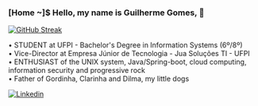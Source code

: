### [Home ~]$ Hello, my name is Guilherme Gomes, 🤘

<!-- ![ggomes12's Stats](https://github-readme-stats.vercel.app/api?username=ggomes12&theme=tokyonight&show_icons=true&hide_border=false&count_private=true) -->
[![GitHub Streak](https://streak-stats.demolab.com?user=ggomes12&theme=dark&hide_border=true&mode=weekly)](https://git.io/streak-stats)


• STUDENT at UFPI - Bachelor's Degree in Information Systems (6º/8º) <br/>
• Vice-Director at Empresa Júnior de Tecnologia - Jua Soluções TI - UFPI <br/>
• ENTHUSIAST of the UNIX system, Java/Spring-boot, cloud computing, information security and progressive rock <br/>
• Father of Gordinha, Clarinha and Dilma, my little dogs <br/>

[![Linkedin](https://img.shields.io/badge/LinkedIn-0077B5?style=for-the-badge&logo=linkedin&logoColor=white)](https://www.linkedin.com/in/guilherme-gomes-1570aa2a1/)
